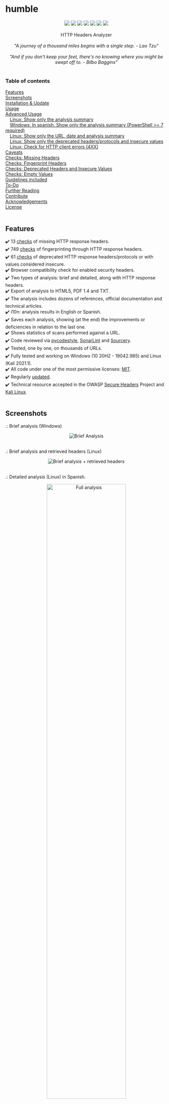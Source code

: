 # humble

<p align=center>
<a target="_blank" href="https://www.python.org/downloads/" title="Minimum Python version required to run this tool"><img src="https://img.shields.io/badge/python-%3E%3D3.9-blue?labelColor=343b41"></a>
<a target="_blank" href="LICENSE" title="License of this tool"><img src="https://img.shields.io/badge/License-MIT-blue.svg?labelColor=343b41"></a>
<a target="_blank" href="https://github.com/rfc-st/humble/releases" title="Latest release of this tool"><img src="https://img.shields.io/github/v/release/rfc-st/humble?display_name=release&label=latest%20release&labelColor=343b41"></a>
<a target="_blank" href="https://github.com/rfc-st/humble/actions?query=workflow%3ACodeQL" title="Results of the last analysis of this tool with CodeQL"><img src="https://github.com/rfc-st/humble/workflows/CodeQL/badge.svg"></a>
<a target="_blank" href="https://github.com/rfc-st/humble/blob/master/screenshots/humble_dependabot.jpg" title="Alerts enabled for vulnerabilities of the dependencies required by this tool"><img src="https://img.shields.io/badge/Dependabot-enabled-brightgreen.svg"></a>  
<a target="_blank" href="https://owasp.org/www-project-secure-headers/#div-technical" title="Tool accepted as a technical resource for OWASP"><img src="https://img.shields.io/badge/OWASP-Resource-blue?labelColor=343b41"></a>
<a target="_blank" href="https://www.kali.org/tools/humble/" title="Tool accepted in Kali"><img src="https://img.shields.io/badge/Kali%20Linux-Tool-blue?labelColor=343b41"></a>

<br />
<br />
HTTP Headers Analyzer<br />
<br />
<i>"A journey of a thousand miles begins with a single step. - Lao Tzu"</i>
<br />
<br />
<i>"And if you don't keep your feet, there's no knowing where you might be swept off to. - Bilbo Baggins"</i>
<br />
<br />

### Table of contents

[Features](#features)<br />
[Screenshots](#screenshots)<br />
[Installation & Update](#installation--update)<br />
[Usage](#usage)<br />
[Advanced Usage](#advanced-usage)<br />
 [Linux: Show only the analysis summary](#linux-show-only-the-analysis-summary)<br />
 [Windows: In spanish. Show only the analysis summary (PowerShell >= 7 required)](#windows-in-spanish-show-only-the-analysis-summary-powershell--7-required)<br />
 [Linux: Show only the URL, date and analysis summary](#linux-show-only-the-url-date-and-analysis-summary)<br />
 [Linux: Show only the deprecated headers/protocols and insecure values](#linux-show-only-the-deprecated-headersprotocols-and-insecure-values)<br />
 [Linux: Check for HTTP client errors (4XX)](#linux-check-for-http-client-errors-4xx)<br />
[Caveats](#caveats)<br />
[Checks: Missing Headers](#checks-missing-headers)<br />
[Checks: Fingerprint Headers](#checks-fingerprint-headers)<br />
[Checks: Deprecated Headers and Insecure Values](#checks-deprecated-headersprotocols-and-insecure-values)<br />
[Checks: Empty Values](#checks-empty-values)<br />
[Guidelines included](#guidelines-included-to-enable-security-http-headers)<br />
[To-Do](#to-do)<br />
[Further Reading](#further-reading)<br />
[Contribute](#contribute)<br />
[Acknowledgements](#acknowledgements)<br />
[License](#license)<br />
<br />

## Features

:heavy_check_mark: 13 [checks](#checks-missing-headers) of missing HTTP response headers.<br />
:heavy_check_mark: 749 [checks](#checks-fingerprint-headers) of fingerprinting through HTTP response headers.<br />
:heavy_check_mark: 61 [checks](#checks-deprecated-headersprotocols-and-insecure-values) of deprecated HTTP response headers/protocols or with values considered insecure.<br />
:heavy_check_mark: Browser compatibility check for enabled security headers.<br />
:heavy_check_mark: Two types of analysis: brief and detailed, along with HTTP response headers.<br />
:heavy_check_mark: Export of analysis to HTML5, PDF 1.4 and TXT.<br />
:heavy_check_mark: The analysis includes dozens of references, official documentation and technical articles.<br />
:heavy_check_mark: i10n: analysis results in English or Spanish.<br />
:heavy_check_mark: Saves each analysis, showing (at the end) the improvements or deficiencies in relation to the last one.<br />
:heavy_check_mark: Shows statistics of scans performed against a URL.<br />
:heavy_check_mark: Code reviewed via <a href="https://pypi.org/project/pycodestyle/" target="_blank">pycodestyle<a>, <a href="https://marketplace.visualstudio.com/items?itemName=SonarSource.sonarlint-vscode" target="_blank">SonarLint<a> and <a href="https://marketplace.visualstudio.com/items?itemName=sourcery.sourcery" target="_blank">Sourcery<a>.<br />
:heavy_check_mark: Tested, one by one, on thousands of URLs.<br />
:heavy_check_mark: Fully tested and working on Windows (10 20H2 - 19042.985) and Linux (Kali 2021.1).<br />
:heavy_check_mark: All code under one of the most permissive licenses: <a href="https://github.com/rfc-st/humble/blob/master/LICENSE" target="_blank">MIT<a>.<br />
:heavy_check_mark: Regularly <a href="https://github.com/rfc-st/humble/commits/master" target="_blank">updated</a>.<br />
:heavy_check_mark: Technical resource accepted in the OWASP <a href="https://owasp.org/www-project-secure-headers/#div-technical" target="_blank">Secure Headers</a> Project and <a href="https://www.kali.org/tools/humble/" target="_blank">Kali Linux</a>.<br />
<br />

## Screenshots

.: Brief analysis (Windows)<br />
<p></p>
<p align="center">
<img src="https://github.com/rfc-st/humble/blob/master/screenshots/humble_b.PNG" alt="Brief Analysis">
</p>
<br />
.: Brief analysis and retrieved headers (Linux)<br />
<p></p>
<p align="center">
<img src="https://github.com/rfc-st/humble/blob/master/screenshots/humble_br.PNG" alt="Brief analysis + retrieved headers">
</p>
<br />
.: Detailed analysis (Linux) in Spanish.<br />
<p></p>
<p align="center">
<img src="https://github.com/rfc-st/humble/blob/master/screenshots/humble.PNG" alt="Full analysis" width=70% height=70%>
</p>
<br />
.: Detailed analysis exported to PDF. <a href="https://github.com/rfc-st/humble/raw/master/samples/tesla_headers_20230406.pdf">Example.</a><br />
<p></p>
<p align="center">
<img src="https://github.com/rfc-st/humble/blob/master/screenshots/humble_pdf_s.PNG" alt="Export analysis to PDF" width=70% height=70%>
</p>
<br />
.: Detailed analysis exported to HTML. <a href="https://htmlpreview.github.io/?https://github.com/rfc-st/humble/blob/master/samples/tesla_headers_20230406.html">Example.</a><br />
<p></p>
<p align="center">
<img src="https://github.com/rfc-st/humble/blob/master/screenshots/humble_html_s.PNG" alt="Export analysis to HTML" width=70% height=70%>
</p>
<br />
.: Example of history file: Date, URL, Missing, Fingerprint, Deprecated/Insecure, Empty headers & Total warnings (the four previous totals).<br />
<p></p>
<p align="center">
<img src="https://github.com/rfc-st/humble/blob/master/screenshots/humble_ah.PNG" alt="History of analysis performed">
</p>
<br />
.: Example of statistics of the analyses performed.<br />
<p></p>
<p align="center">
<img src="https://github.com/rfc-st/humble/blob/master/screenshots/humble_analytics.jpg" alt="Statistics of the analysis performed against a URL">
</p>
<br />

## Installation & Update

**NOTE**: Python 3.9 or higher is required.

```bash
# install python3 and python3-pip if not exist
(Windows) https://www.python.org/downloads/windows/
(Linux) if not installed by default, install them via, e.g. Synaptic, apt, dnf, yum ...

# install git
(Windows) https://git-scm.com/download/win
(Linux) https://git-scm.com/download/linux

# clone the repository
$ git clone https://github.com/rfc-st/humble.git

# change the working directory to humble
$ cd humble

# install the requirements
$ pip3 install -r requirements.txt

# update humble (every week, inside humble's working directory)
$ git pull

# or download the latest release
https://github.com/rfc-st/humble/releases
```

## Usage

```bash
(Windows) $ py humble.py
(Linux)   $ python3 humble.py

usage: humble.py [-h] [-a] [-b] [-g] [-l {es}] [-o {html,pdf,txt}] [-r] [-u URL] [-v]

humble (HTTP Headers Analyzer) - https://github.com/rfc-st/humble

options:
  -h, --help         show this help message and exit
  -a                 Show statistics of the analysis performed on the specified URL.
  -b                 Show a brief analysis; if omitted, a detailed analysis will be shown.
  -g                 Show guidelines on securing most used web servers/services.
  -l {es}            Displays the analysis in the indicated language; if omitted, English will be used.
  -o {html,pdf,txt}  Save analysis to file (URL_yyyymmdd.ext).
  -r                 Show HTTP response headers and a detailed analysis.
  -u URL             URL to analyze, with schema. E.g., https://google.com
  -v, --version      show version
```

## Advanced Usage

### Linux: Show only the analysis summary

```
$ python3 humble.py -u https://tesla.com | grep -A 8 "\!." | sed $'1i \n'
```
<img src="https://github.com/rfc-st/humble/blob/master/screenshots/humble_adv_linux.jpg" alt="Show only the analysis summary (Linux)">


### Windows (in Spanish): show only the analysis summary (PowerShell >= 7 required)

```
$ py humble.py -u https://tesla.com -l es | Select-String -Pattern '!.' -Context 1,8 -NoEmphasis
```
<img src="https://github.com/rfc-st/humble/blob/master/screenshots/humble_adv_windows.jpg" alt="Show only the analysis summary (Windows, in Spanish. PowerShell >= 7 required)">


### Linux: Show only the URL, date and analysis summary
```
$ python3 humble.py -u https://tesla.com | grep -A7 -E "0. Info|\!." | grep -v "^\[1\." | sed 's/[--]//g' | sed -e '/./b' -e :n -e 'N;s/\n$//;tn' | sed $'1i \n'
```
<img src="https://github.com/rfc-st/humble/blob/master/screenshots/humble_adv_linux_2.jpg" alt="Show URL, date and the analysis summary (Linux)">


### Linux: Show only the deprecated headers/protocols and insecure values
```
$ python3 humble.py -u https://tesla.com | sed '/3. /,/4. /!d' | sed '$d' | sed $'1i \n' 
```
<img src="https://github.com/rfc-st/humble/blob/master/screenshots/humble_adv_linux_3.jpg" alt="Show only the deprecated headers/protocols and insecure values (Linux)">


### Linux: Check for HTTP client errors (4XX)
```
$ python3 humble.py -u https://block.fiverr.com | grep -B5 'Note : \|Nota : ' --color=never 
```
<img src="https://github.com/rfc-st/humble/blob/master/screenshots/humble_adv_linux_4.jpg" alt="Check for HTTP client errors (4XX) (Linux)">


## Caveats

### Country and suffix errors (TLDs)

These <a href="https://github.com/rfc-st/humble/blob/master/CODE_OF_CONDUCT.md#update-20220326">checks</a> may generate errors in internal networks, or development environments, that do not have connectivity to https://ipapi.co. 

To avoid the errors, you can replace the following code <a href="https://github.com/rfc-st/humble/blob/master/humble.py">here</a>:

```
sffx = tldextract.extract(URL).suffix[-2:].upper()
cnty = requests.get('https://ipapi.co/country_name/').text.strip()
if (sffx in ("UA", 'RU') and sffx not in NON_RU_TLDS) or cnty in ('Ukraine',
                                                                  'Russia'):
    ua_ru_analysis(sffx, cnty)
else:
    if not args.URL_A:
        detail = '[analysis_output]' if args.output else '[analysis]'
        print("")
        print_detail(detail)
```

with this code:

```
if not args.URL_A:
    detail = '[analysis_output]' if args.output else '[analysis]'
    print("")
    print_detail(detail)
```

## Checks: Missing Headers
<details>

<br />

<summary>Show / Hide</summary>

||||
| ------------- | ------------- | ------------- | 
| `Cache-Control` | `Clear-Site-Data` | `Content-Type` |
| `Content-Security-Policy` | `Cross-Origin-Embedder-Policy` | `Cross-Origin-Opener-Policy` |
| `Cross-Origin-Resource-Policy` | `NEL` | `Permissions-Policy` |
| `Referrer-Policy` | `Strict-Transport-Security` | `X-Content-Type-Options` | 
| `X-Frame-Options` |||
||||

</details>

## Checks: Fingerprint headers

Check <a href="https://github.com/rfc-st/humble/blob/master/additional/fingerprint.txt">this</a> file.

## Checks: Deprecated headers/protocols and insecure values

Check <a href="https://github.com/rfc-st/humble/blob/master/additional/insecure.txt">this</a> file.

## Checks: Empty values

Any HTTP response header.

## Guidelines included to enable security HTTP headers
* Amazon AWS
* Apache HTTP Server
* Cloudflare
* MaxCDN
* Microsoft Internet Information Services
* Nginx

## To-do

- [ ] Add more header/value checks (only security-oriented)

## Further reading

https://caniuse.com/<br />
https://developer.mozilla.org/en-US/docs/Web/HTTP/Headers<br />
https://github.com/search?q=http+headers+analyze<br />
https://github.com/search?q=http+headers+secure<br />
https://github.com/search?q=http+headers+security<br />
https://owasp.org/www-project-secure-headers/<br />
https://securityheaders.com/<br />
https://scotthelme.co.uk/<br />
https://webtechsurvey.com/common-response-headers<br />
https://www.w3.org<br />

## Contribute
* Report a <a href="https://github.com/rfc-st/humble/issues/new?assignees=&labels=&template=bug_report.md&title=">Bug</a>.
* Create a <a href="https://github.com/rfc-st/humble/issues/new?assignees=&labels=&template=feature_request.md&title=">Feature request</a>.
* Report a <a href="https://github.com/rfc-st/humble/security/policy">Security Vulnerability</a>.
* Send me an email with your suggestions!: rafael.fcucalon@gmail.com

Thanks for your time!! :).

## Acknowledgements
* <a href="https://github.com/Azathothas">Azathothas</a> for reporting <a href="https://github.com/rfc-st/humble/issues/4">this</a> bug.
* İDRİS BUDAK for reporting the need to <a href="https://github.com/rfc-st/humble/commit/f85dd7811859fd2e403a0ecd848b21db20949841">this</a> check.
* <a href="https://www.linkedin.com/in/eduardo-boronat/">Eduardo</a>, for making possible the first Demo ^^.

## License

MIT © 2020-2023 Rafa 'Bluesman' Faura (rafael.fcucalon@gmail.com)<br/>
Original Creator - Rafa 'Bluesman' Faura (rafael.fcucalon@gmail.com)
